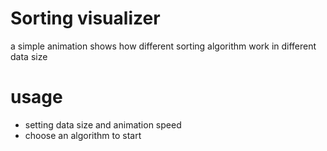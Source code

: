# Sorting visualizer
a simple animation shows how different sorting algorithm work in different data size

# usage
- setting data size and animation speed
- choose an algorithm to start